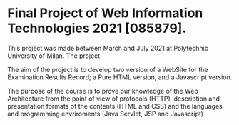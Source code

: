 # Final Project of Web Information Technologies 2021 [085879]. 

This project was made between March and July 2021 at Polytechnic University of Milan.
The project 

The aim of the project is to develop two version of a WebSite for the Examination Results Record;
a Pure HTML version, and a Javascript version. 

The purpose of the course is to prove our knowledge of the Web Architecture from the point of view of protocols (HTTP), description and presentation formats of the contents (HTML and CSS) and the languages and programming envriroments (Java Servlet, JSP and Javascript)

 
